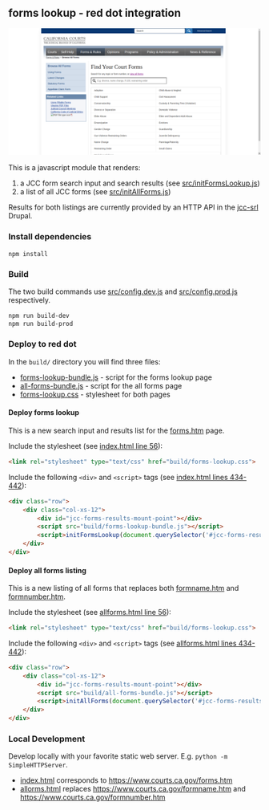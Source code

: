 ## forms lookup - red dot integration

![](screenshot.png)

This is a javascript module that renders:

1) a JCC form search input and search results (see [src/initFormsLookup.js](src/initFormsLookup.js))
2) a list of all JCC forms (see [src/initAllForms.js](src/initAllForms.js))

Results for both listings are currently provided by an HTTP API in the [jcc-srl](https://github.com/chapter-three/jcc-srl/tree/epic-forms) Drupal.

### Install dependencies

```
npm install
```

### Build

The two build commands use [src/config.dev.js](src/config.dev.js) and [src/config.prod.js](src/config.prod.js) respectively.

```
npm run build-dev
npm run build-prod
```

### Deploy to red dot

In the `build/` directory you will find three files:

- [forms-lookup-bundle.js](build/forms-lookup-bundle.js) - script for the forms lookup page
- [all-forms-bundle.js](build/all-forms-bundle.js) - script for the all forms page
- [forms-lookup.css](build/forms-lookup.css) - stylesheet for both pages

#### Deploy forms lookup

This is a new search input and results list for the [forms.htm](https://www.courts.ca.gov/forms.htm) page.

Include the stylesheet (see [index.html line 56](index.html#L56)):

```html
<link rel="stylesheet" type="text/css" href="build/forms-lookup.css">
```

Include the following `<div>` and `<script>` tags (see [index.html lines 434-442](index.html#L434-L442)):

```html
<div class="row"> 
    <div class="col-xs-12">
        <div id="jcc-forms-results-mount-point"></div>
        <script src="build/forms-lookup-bundle.js"></script>
        <script>initFormsLookup(document.querySelector('#jcc-forms-results-mount-point'));</script>
    </div>
</div>
```

#### Deploy all forms listing

This is a new listing of all forms that replaces both [formname.htm](https://www.courts.ca.gov/formname.htm) and [formnumber.htm](https://www.courts.ca.gov/formnumber.htm). 

Include the stylesheet (see [allforms.html line 56](allforms.html#L56)):

```html
<link rel="stylesheet" type="text/css" href="build/forms-lookup.css">
```

Include the following `<div>` and `<script>` tags (see [allforms.html lines 434-442](allforms.html#L434-L442)):

```html
<div class="row"> 
    <div class="col-xs-12">
        <div id="jcc-forms-results-mount-point"></div>
        <script src="build/all-forms-bundle.js"></script>
        <script>initAllForms(document.querySelector('#jcc-forms-results-mount-point'));</script>
    </div>
</div>
```

### Local Development

Develop locally with your favorite static web server. E.g. `python -m SimpleHTTPServer`.

- [index.html](index.html) corresponds to https://www.courts.ca.gov/forms.htm
- [allorms.html](allforms.html) replaces https://www.courts.ca.gov/formname.htm and https://www.courts.ca.gov/formnumber.htm
